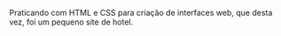 Praticando com HTML e CSS para criação de interfaces web, que desta vez, foi um pequeno site de hotel.
